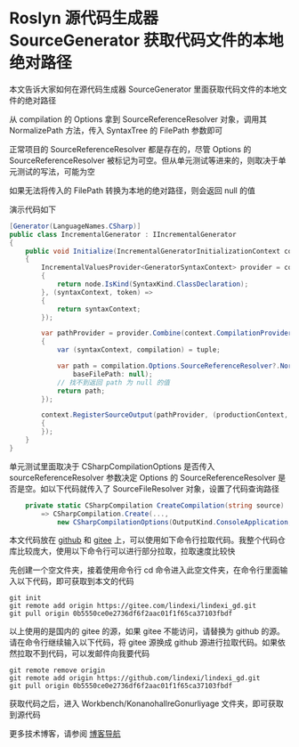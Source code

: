 # Roslyn 源代码生成器 SourceGenerator 获取代码文件的本地绝对路径

本文告诉大家如何在源代码生成器 SourceGenerator 里面获取代码文件的本地文件的绝对路径

<!--more-->
<!-- CreateTime:2025/02/09 07:13:47 -->

<!-- 发布 -->
<!-- 博客 -->
<!-- 标签：Roslyn,MSBuild,编译器,SourceGenerator,生成代码 -->

从 compilation 的 Options 拿到 SourceReferenceResolver 对象，调用其 NormalizePath 方法，传入 SyntaxTree 的 FilePath 参数即可

正常项目的 SourceReferenceResolver 都是存在的，尽管 Options 的 SourceReferenceResolver 被标记为可空。但从单元测试等进来的，则取决于单元测试的写法，可能为空

如果无法将传入的 FilePath 转换为本地的绝对路径，则会返回 null 的值

演示代码如下

```csharp
[Generator(LanguageNames.CSharp)]
public class IncrementalGenerator : IIncrementalGenerator
{
    public void Initialize(IncrementalGeneratorInitializationContext context)
    {
        IncrementalValuesProvider<GeneratorSyntaxContext> provider = context.SyntaxProvider.CreateSyntaxProvider((node, _) =>
        {
            return node.IsKind(SyntaxKind.ClassDeclaration);
        }, (syntaxContext, token) =>
        {
            return syntaxContext;
        });

        var pathProvider = provider.Combine(context.CompilationProvider).Select((tuple, _) =>
        {
            var (syntaxContext, compilation) = tuple;

            var path = compilation.Options.SourceReferenceResolver?.NormalizePath(syntaxContext.Node.SyntaxTree.FilePath,
                baseFilePath: null);
            // 找不到返回 path 为 null 的值
            return path;
        });

        context.RegisterSourceOutput(pathProvider, (productionContext, path) =>
        {
        });
    }
}
```

单元测试里面取决于 CSharpCompilationOptions 是否传入 sourceReferenceResolver 参数决定 Options 的 SourceReferenceResolver 是否是空。如以下代码就传入了 SourceFileResolver 对象，设置了代码查询路径

```csharp
    private static CSharpCompilation CreateCompilation(string source)
        => CSharpCompilation.Create(...,
            new CSharpCompilationOptions(OutputKind.ConsoleApplication, sourceReferenceResolver: new SourceFileResolver([], @"C:\lindexi\Code")));
```

本文代码放在 [github](https://github.com/lindexi/lindexi_gd/tree/0b5550ce0e2736df6f2aac01f1f65ca37103fbdf/Workbench/KonanohallreGonurliyage) 和 [gitee](https://gitee.com/lindexi/lindexi_gd/tree/0b5550ce0e2736df6f2aac01f1f65ca37103fbdf/Workbench/KonanohallreGonurliyage) 上，可以使用如下命令行拉取代码。我整个代码仓库比较庞大，使用以下命令行可以进行部分拉取，拉取速度比较快

先创建一个空文件夹，接着使用命令行 cd 命令进入此空文件夹，在命令行里面输入以下代码，即可获取到本文的代码

```
git init
git remote add origin https://gitee.com/lindexi/lindexi_gd.git
git pull origin 0b5550ce0e2736df6f2aac01f1f65ca37103fbdf
```

以上使用的是国内的 gitee 的源，如果 gitee 不能访问，请替换为 github 的源。请在命令行继续输入以下代码，将 gitee 源换成 github 源进行拉取代码。如果依然拉取不到代码，可以发邮件向我要代码

```
git remote remove origin
git remote add origin https://github.com/lindexi/lindexi_gd.git
git pull origin 0b5550ce0e2736df6f2aac01f1f65ca37103fbdf
```

获取代码之后，进入 Workbench/KonanohallreGonurliyage 文件夹，即可获取到源代码

更多技术博客，请参阅 [博客导航](https://blog.lindexi.com/post/%E5%8D%9A%E5%AE%A2%E5%AF%BC%E8%88%AA.html )